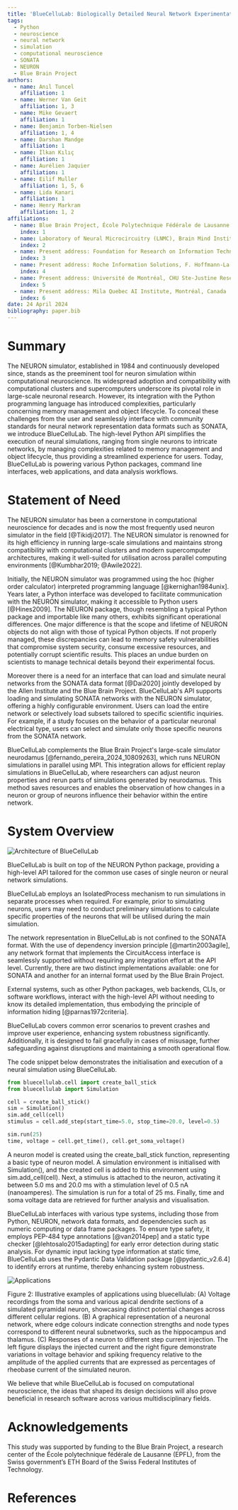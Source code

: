```yaml
---
title: 'BlueCelluLab: Biologically Detailed Neural Network Experimentation API'
tags:
  - Python
  - neuroscience
  - neural network
  - simulation
  - computational neuroscience
  - SONATA
  - NEURON
  - Blue Brain Project
authors:
  - name: Anıl Tuncel
    affiliation: 1
  - name: Werner Van Geit
    affiliation: 1, 3
  - name: Mike Gevaert
    affiliation: 1
  - name: Benjamin Torben-Nielsen
    affiliation: 1, 4
  - name: Darshan Mandge
    affiliation: 1
  - name: İlkan Kılıç
    affiliation: 1
  - name: Aurélien Jaquier
    affiliation: 1
  - name: Eilif Muller
    affiliation: 1, 5, 6
  - name: Lida Kanari
    affiliation: 1
  - name: Henry Markram
    affiliation: 1, 2
affiliations:
  - name: Blue Brain Project, École Polytechnique Fédérale de Lausanne (EPFL), Campus Biotech, 1202 Geneva, Switzerland
    index: 1
  - name: Laboratory of Neural Microcircuitry (LNMC), Brain Mind Institute, School of Life Sciences, École Polytechnique Fédérale de Lausanne (EPFL), 1015 Lausanne, Switzerland
    index: 2
  - name: Present address: Foundation for Research on Information Technologies in Society (IT’IS), Zurich 8004, Switzerland
    index: 3
  - name: Present address: Roche Information Solutions, F. Hoffmann-La Roche AG, Basel, Switzerland
    index: 4
  - name: Present address: Université de Montréal, CHU Ste-Justine Research Center (Architectures of Biological Learning Lab), Montréal, Canada
    index: 5
  - name: Present address: Mila Quebec AI Institute, Montréal, Canada
    index: 6
date: 24 April 2024
bibliography: paper.bib
---
```


# Summary

The NEURON simulator, established in 1984 and continuously developed since, stands as the preeminent tool for neuron simulation within computational neuroscience. Its widespread adoption and compatibility with computational clusters and supercomputers underscore its pivotal role in large-scale neuronal research. However, its integration with the Python programming language has introduced complexities, particularly concerning memory management and object lifecycle. To conceal these challenges from the user and seamlessly interface with community standards for neural network representation data formats such as SONATA, we introduce BlueCelluLab. The high-level Python API simplifies the execution of neural simulations, ranging from single neurons to intricate networks, by managing complexities related to memory management and object lifecycle, thus providing a streamlined experience for users. Today, BlueCelluLab is powering various Python packages, command line interfaces, web applications, and data analysis workflows.

# Statement of Need

The NEURON simulator has been a cornerstone in computational neuroscience for decades and is now the most frequently used neuron simulator in the field [@Tikidji2017]. The NEURON simulator is renowned for its high efficiency in running large-scale simulations and maintains strong compatibility with computational clusters and modern supercomputer architectures, making it well-suited for utilisation across parallel computing environments [@Kumbhar2019; @Awile2022].

Initially, the NEURON simulator was programmed using the hoc (higher order calculator) interpreted programming language [@kernighan1984unix]. Years later, a Python interface was developed to facilitate communication with the NEURON simulator, making it accessible to Python users [@Hines2009]. The NEURON package, though resembling a typical Python package and importable like many others, exhibits significant operational differences. One major difference is that the scope and lifetime of NEURON objects do not align with those of typical Python objects. If not properly managed, these discrepancies can lead to memory safety vulnerabilities that compromise system security, consume excessive resources, and potentially corrupt scientific results. This places an undue burden on scientists to manage technical details beyond their experimental focus.

Moreover there is a need for an interface that can load and simulate neural networks from the SONATA data format [@Dai2020] jointly developed by the Allen Institute and the Blue Brain Project. BlueCelluLab's API supports loading and simulating SONATA networks with the NEURON simulator, offering a highly configurable environment. Users can load the entire network or selectively load subsets tailored to specific scientific inquiries. For example, if a study focuses on the behavior of a particular neuronal electrical type, users can select and simulate only those specific neurons from the SONATA network.

BlueCelluLab complements the Blue Brain Project's large-scale simulator neurodamus [@fernando_pereira_2024_10809263], which runs NEURON simulations in parallel using MPI. This integration allows for efficient replay simulations in BlueCelluLab, where researchers can adjust neuron properties and rerun parts of simulations generated by neurodamus. This method saves resources and enables the observation of how changes in a neuron or group of neurons influence their behavior within the entire network.

# System Overview

![Architecture of BlueCelluLab](figures/bluecellulab-system-overview.png)

BlueCelluLab is built on top of the NEURON Python package, providing a high-level API tailored for the common use cases of single neuron or neural network simulations.

BlueCelluLab employs an IsolatedProcess mechanism to run simulations in separate processes when required. For example, prior to simulating neurons, users may need to conduct preliminary simulations to calculate specific properties of the neurons that will be utilised during the main simulation.

The network representation in BlueCelluLab is not confined to the SONATA format. With the use of dependency inversion principle [@martin2003agile], any network format that implements the CircuitAccess interface is seamlessly supported without requiring any integration effort at the API level. Currently, there are two distinct implementations available: one for SONATA and another for an internal format used by the Blue Brain Project.

External systems, such as other Python packages, web backends, CLIs, or software workflows, interact with the high-level API without needing to know its detailed implementation, thus embodying the principle of information hiding [@parnas1972criteria].

BlueCelluLab covers common error scenarios to prevent crashes and improve user experience, enhancing system robustness significantly. Additionally, it is designed to fail gracefully in cases of misusage, further safeguarding against disruptions and maintaining a smooth operational flow.

The code snippet below demonstrates the initialisation and execution of a neural simulation using BlueCelluLab.

```python
from bluecellulab.cell import create_ball_stick
from bluecellulab import Simulation

cell = create_ball_stick()
sim = Simulation()
sim.add_cell(cell)
stimulus = cell.add_step(start_time=5.0, stop_time=20.0, level=0.5)

sim.run(25)
time, voltage = cell.get_time(), cell.get_soma_voltage()
```

A neuron model is created using the create_ball_stick function, representing a basic type of neuron model. A simulation environment is initialised with Simulation(), and the created cell is added to this environment using sim.add_cell(cell). Next, a stimulus is attached to the neuron, activating it between 5.0 ms and 20.0 ms with a stimulation level of 0.5 nA (nanoamperes). The simulation is run for a total of 25 ms. Finally, time and soma voltage data are retrieved for further analysis and visualisation.

BlueCelluLab interfaces with various type systems, including those from Python, NEURON, network data formats, and dependencies such as numeric computing or data frame packages. To ensure type safety, it employs PEP-484 type annotations [@van2014pep] and a static type checker [@lehtosalo2015adapting] for early error detection during static analysis. For dynamic input lacking type information at static time, BlueCelluLab uses the Pydantic Data Validation package [@pydantic_v2.6.4] to identify errors at runtime, thereby enhancing system robustness.


![Applications](figures/use-case-plot.png)

Figure 2: Illustrative examples of applications using bluecellulab: (A) Voltage recordings from the soma and various apical dendrite sections of a simulated pyramidal neuron, showcasing distinct potential changes across different cellular regions. (B) A graphical representation of a neuronal network, where edge colours indicate connection strengths and node types correspond to different neural subnetworks, such as the hippocampus and thalamus. (C) Responses of a neuron to different step current injection. The left figure displays the injected current and the right figure demonstrate variations in voltage behavior and spiking frequency relative to the amplitude of the applied currents that are expressed as percentages of rheobase current of the simulated neuron.

We believe that while BlueCelluLab is focused on computational neuroscience, the ideas that shaped its design decisions will also prove beneficial in research software across various multidisciplinary fields.

# Acknowledgements
This study was supported by funding to the Blue Brain Project, a research center of the École polytechnique fédérale de Lausanne (EPFL), from the Swiss government’s ETH Board of the Swiss Federal Institutes of Technology.

# References
